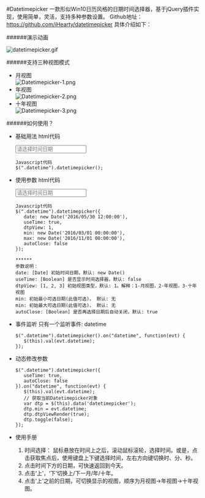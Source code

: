 #Datetimepicker
一款形似Win10日历风格的日期时间选择器，基于jQuery插件实现，使用简单，灵活，支持多种参数设置。
Github地址： https://github.com/iHearty/datetimepicker
具体介绍如下：

######演示动画
<br />

![datetimepicker.gif](http://upload-images.jianshu.io/upload_images/2597444-c935ebcc5e835eb2.gif?imageMogr2/auto-orient/strip)

######支持三种视图模式
  * 月视图<br />
    ![Datetimepicker-1.png](http://upload-images.jianshu.io/upload_images/2597444-9e7fae338d8bd9af.png?imageMogr2/auto-orient/strip%7CimageView2/2/w/1240)
  * 年视图<br />
![Datetimepicker-2.png](http://upload-images.jianshu.io/upload_images/2597444-d2b4b4b3c739145d.png?imageMogr2/auto-orient/strip%7CimageView2/2/w/1240)
  * 十年视图<br />
![Datetimepicker-3.png](http://upload-images.jianshu.io/upload_images/2597444-1ce93e6c1fd424f7.png?imageMogr2/auto-orient/strip%7CimageView2/2/w/1240)

######如何使用？
  * 基础用法
        html代码
        <div class="input-wrapper">
            <input class="datetime" type="text" placeholder="请选择时间日期">
        </div>

        Javascript代码
        $(".datetime").datetimepicker();
  * 使用参数
        html代码
        <div class="input-wrapper">
            <input class="datetime" type="text" placeholder="请选择时间日期">
        </div>

        Javascript代码
        $(".datetime").datetimepicker({
           date: new Date('2016/05/30 12:00:00'),
           useTime: true,
           dtpView: 1,
           min: new Date('2016/03/01 00:00:00'),
           max: new Date('2016/11/01 00:00:00'),
           autoClose: false
        });

        ******
        参数说明：
        date: [Date] 初始时间日期，默认: new Date()
        useTime: [Boolean] 是否显示时间选择器，默认: false
        dtpView: [1, 2, 3] 初始视图类型，默认: 1。解释：1-月视图，2-年视图，3-十年视图
        min: 初始最小可选日期(此值可选)， 默认: 无
        min: 初始最大可选日期(此值可选)， 默认: 无
        autoClose: [Boolean] 是否再选择日期后自动关闭，默认: true

* 事件监听
  只有一个监听事件: datetime

      $(".datetime").datetimepicker().on("datetime", function(evt) {
         $(this).val(evt.datetime);
      });

* 动态修改参数

      $(".datetime").datetimepicker({
         useTime: true,
         autoClose: false
      }).on("datetime", function(evt) {
         $(this).val(evt.datetime);
         // 获取当前Datetimepicker对象
         var dtp = $(this).data('datetimepicker');
         dtp.min = evt.datetime;
         dtp.dtpViewRender(true);
         dtp.toggle(false);
      });
* 使用手册
    1. 时间选择： 鼠标悬放在时间上之后，滚动鼠标滚轮，选择时间。或是，点击获取焦点后，使用键盘上下键选择时间，左右方向键切换时、分、秒。
    2. 点击时间下方的日期，可快速返回到今天。
    3. 点击‘上’，‘下’切换上/下一月/年/十年。
    4. 点击‘上’之前的日期，可切换显示的视图，顺序为月视图->年视图->十年视图。
